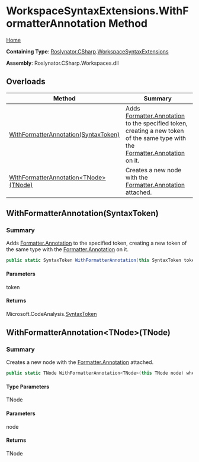 # WorkspaceSyntaxExtensions\.WithFormatterAnnotation Method

[Home](../../../../README.md)

**Containing Type**: [Roslynator.CSharp](../../README.md)\.[WorkspaceSyntaxExtensions](../README.md)

**Assembly**: Roslynator\.CSharp\.Workspaces\.dll

## Overloads

| Method | Summary |
| ------ | ------- |
| [WithFormatterAnnotation(SyntaxToken)](../WithFormatterAnnotation/README.md#Roslynator_CSharp_WorkspaceSyntaxExtensions_WithFormatterAnnotation_Microsoft_CodeAnalysis_SyntaxToken_) | Adds [Formatter.Annotation](https://docs.microsoft.com/en-us/dotnet/api/microsoft.codeanalysis.formatting.formatter.annotation) to the specified token, creating a new token of the same type with the [Formatter.Annotation](https://docs.microsoft.com/en-us/dotnet/api/microsoft.codeanalysis.formatting.formatter.annotation) on it\. |
| [WithFormatterAnnotation\<TNode>(TNode)](#Roslynator_CSharp_WorkspaceSyntaxExtensions_WithFormatterAnnotation__1___0_) | Creates a new node with the [Formatter.Annotation](https://docs.microsoft.com/en-us/dotnet/api/microsoft.codeanalysis.formatting.formatter.annotation) attached\. |

## WithFormatterAnnotation\(SyntaxToken\)<a name="Roslynator_CSharp_WorkspaceSyntaxExtensions_WithFormatterAnnotation_Microsoft_CodeAnalysis_SyntaxToken_"></a>

### Summary

Adds [Formatter.Annotation](https://docs.microsoft.com/en-us/dotnet/api/microsoft.codeanalysis.formatting.formatter.annotation) to the specified token, creating a new token of the same type with the [Formatter.Annotation](https://docs.microsoft.com/en-us/dotnet/api/microsoft.codeanalysis.formatting.formatter.annotation) on it\.

```csharp
public static SyntaxToken WithFormatterAnnotation(this SyntaxToken token)
```

#### Parameters

token



#### Returns

Microsoft\.CodeAnalysis\.[SyntaxToken](https://docs.microsoft.com/en-us/dotnet/api/microsoft.codeanalysis.syntaxtoken)

## WithFormatterAnnotation\<TNode>\(TNode\)<a name="Roslynator_CSharp_WorkspaceSyntaxExtensions_WithFormatterAnnotation__1___0_"></a>

### Summary

Creates a new node with the [Formatter.Annotation](https://docs.microsoft.com/en-us/dotnet/api/microsoft.codeanalysis.formatting.formatter.annotation) attached\.

```csharp
public static TNode WithFormatterAnnotation<TNode>(this TNode node) where TNode : Microsoft.CodeAnalysis.SyntaxNode
```

#### Type Parameters

TNode



#### Parameters

node



#### Returns

TNode

